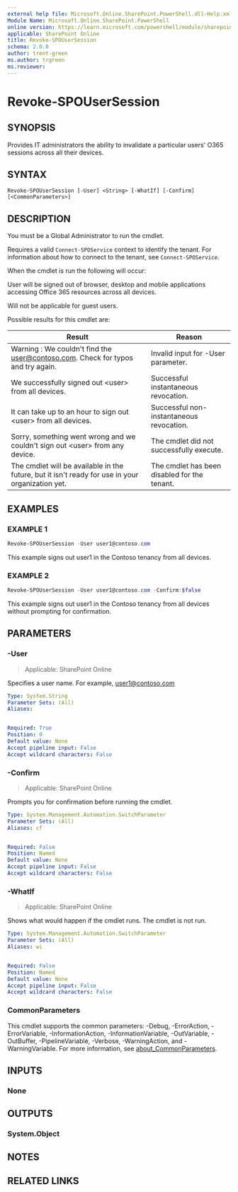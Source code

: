 ```yaml
---
external help file: Microsoft.Online.SharePoint.PowerShell.dll-Help.xml
Module Name: Microsoft.Online.SharePoint.PowerShell
online version: https://learn.microsoft.com/powershell/module/sharepoint-online/revoke-spousersession
applicable: SharePoint Online
title: Revoke-SPOUserSession
schema: 2.0.0
author: trent-green
ms.author: trgreen
ms.reviewer:
---
```


# Revoke-SPOUserSession

## SYNOPSIS

Provides IT administrators the ability to invalidate a particular users' O365 sessions across all their devices.

## SYNTAX

```
Revoke-SPOUserSession [-User] <String> [-WhatIf] [-Confirm] [<CommonParameters>]
```

## DESCRIPTION

You must be a Global Administrator to run the cmdlet.

Requires a valid `Connect-SPOService` context to identify the tenant. For information about how to connect to the tenant, see `Connect-SPOService`.

When the cmdlet is run the following will occur:

User will be signed out of browser, desktop and mobile applications accessing Office 365 resources across all devices.

Will not be applicable for guest users.

Possible results for this cmdlet are:

Result |                                                                                             Reason
--- | ---
Warning : We couldn't find the user@contoso.com. Check for typos and try again. |                    Invalid input for -User parameter.
We successfully signed out \<user\> from all devices. |                                                Successful instantaneous revocation.
It can take up to an hour to sign out \<user\> from all devices. |                                     Successful non-instantaneous revocation.
Sorry, something went wrong and we couldn't sign out \<user\> from any device. |                       The cmdlet did not successfully execute.
The cmdlet will be available in the future, but it isn't ready for use in your organization yet. |   The cmdlet has been disabled for the tenant.

## EXAMPLES

### EXAMPLE 1

```powershell
Revoke-SPOUserSession -User user1@contoso.com
```

This example signs out user1 in the Contoso tenancy from all devices.

### EXAMPLE 2

```powershell
Revoke-SPOUserSession -User user1@contoso.com -Confirm:$false
```

This example signs out user1 in the Contoso tenancy from all devices without prompting for confirmation.

## PARAMETERS

### -User

> Applicable: SharePoint Online

Specifies a user name. For example, user1@contoso.com

```yaml
Type: System.String
Parameter Sets: (All)
Aliases:


Required: True
Position: 0
Default value: None
Accept pipeline input: False
Accept wildcard characters: False
```

### -Confirm

> Applicable: SharePoint Online

Prompts you for confirmation before running the cmdlet.

```yaml
Type: System.Management.Automation.SwitchParameter
Parameter Sets: (All)
Aliases: cf


Required: False
Position: Named
Default value: None
Accept pipeline input: False
Accept wildcard characters: False
```

### -WhatIf

> Applicable: SharePoint Online

Shows what would happen if the cmdlet runs.
The cmdlet is not run.

```yaml
Type: System.Management.Automation.SwitchParameter
Parameter Sets: (All)
Aliases: wi


Required: False
Position: Named
Default value: None
Accept pipeline input: False
Accept wildcard characters: False
```

### CommonParameters

This cmdlet supports the common parameters: -Debug, -ErrorAction, -ErrorVariable, -InformationAction, -InformationVariable, -OutVariable, -OutBuffer, -PipelineVariable, -Verbose, -WarningAction, and -WarningVariable. For more information, see [about_CommonParameters](https://go.microsoft.com/fwlink/?LinkID=113216).

## INPUTS

### None

## OUTPUTS

### System.Object

## NOTES

## RELATED LINKS
